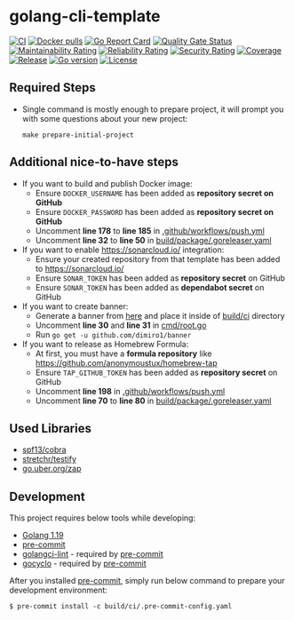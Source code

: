 # golang-cli-template
[![CI](https://github.com/bilalcaliskan/golang-cli-template/workflows/CI/badge.svg?event=push)](https://github.com/bilalcaliskan/golang-cli-template/actions?query=workflow%3ACI)
[![Docker pulls](https://img.shields.io/docker/pulls/bilalcaliskan/golang-cli-template)](https://hub.docker.com/r/bilalcaliskan/golang-cli-template/)
[![Go Report Card](https://goreportcard.com/badge/github.com/bilalcaliskan/golang-cli-template)](https://goreportcard.com/report/github.com/bilalcaliskan/golang-cli-template)
[![Quality Gate Status](https://sonarcloud.io/api/project_badges/measure?project=bilalcaliskan_golang-cli-template&metric=alert_status)](https://sonarcloud.io/summary/new_code?id=bilalcaliskan_golang-cli-template)
[![Maintainability Rating](https://sonarcloud.io/api/project_badges/measure?project=bilalcaliskan_golang-cli-template&metric=sqale_rating)](https://sonarcloud.io/summary/new_code?id=bilalcaliskan_golang-cli-template)
[![Reliability Rating](https://sonarcloud.io/api/project_badges/measure?project=bilalcaliskan_golang-cli-template&metric=reliability_rating)](https://sonarcloud.io/summary/new_code?id=bilalcaliskan_golang-cli-template)
[![Security Rating](https://sonarcloud.io/api/project_badges/measure?project=bilalcaliskan_golang-cli-template&metric=security_rating)](https://sonarcloud.io/summary/new_code?id=bilalcaliskan_golang-cli-template)
[![Coverage](https://sonarcloud.io/api/project_badges/measure?project=bilalcaliskan_golang-cli-template&metric=coverage)](https://sonarcloud.io/summary/new_code?id=bilalcaliskan_golang-cli-template)
[![Release](https://img.shields.io/github/release/bilalcaliskan/golang-cli-template.svg)](https://github.com/bilalcaliskan/golang-cli-template/releases/latest)
[![Go version](https://img.shields.io/github/go-mod/go-version/bilalcaliskan/golang-cli-template)](https://github.com/bilalcaliskan/golang-cli-template)
[![License](https://img.shields.io/badge/License-Apache%202.0-blue.svg)](https://opensource.org/licenses/Apache-2.0)

## Required Steps
- Single command is mostly enough to prepare project, it will prompt you with some questions about your new project:
  ```shell
  make prepare-initial-project
  ```

## Additional nice-to-have steps
- If you want to build and publish Docker image:
  - Ensure `DOCKER_USERNAME` has been added as **repository secret on GitHub**
  - Ensure `DOCKER_PASSWORD` has been added as **repository secret on GitHub**
  - Uncomment **line 178** to **line 185** in [.github/workflows/push.yml](.github/workflows/push.yml)
  - Uncomment **line 32** to **line 50** in [build/package/.goreleaser.yaml](build/package/.goreleaser.yaml)
- If you want to enable https://sonarcloud.io/ integration:
  - Ensure your created repository from that template has been added to https://sonarcloud.io/
  - Ensure `SONAR_TOKEN` has been added as **repository secret** on GitHub
  - Ensure `SONAR_TOKEN` has been added as **dependabot secret** on GitHub
- If you want to create banner:
  - Generate a banner from [here](https://devops.datenkollektiv.de/banner.txt/index.html) and place it inside of [build/ci](build/ci) directory
  - Uncomment **line 30** and **line 31** in [cmd/root.go](cmd/root.go)
  - Run `go get -u github.com/dimiro1/banner`
- If you want to release as Homebrew Formula:
  - At first, you must have a **formula repository** like https://github.com/anonymoustux/homebrew-tap
  - Ensure `TAP_GITHUB_TOKEN` has been added as **repository secret** on GitHub
  - Uncomment **line 198** in [.github/workflows/push.yml](.github/workflows/push.yml)
  - Uncomment **line 70** to **line 80** in [build/package/.goreleaser.yaml](build/package/.goreleaser.yaml)

## Used Libraries
- [spf13/cobra](https://github.com/spf13/cobra)
- [stretchr/testify](https://github.com/stretchr/testify)
- [go.uber.org/zap](https://go.uber.org/zap)

## Development
This project requires below tools while developing:
- [Golang 1.19](https://golang.org/doc/go1.19)
- [pre-commit](https://pre-commit.com/)
- [golangci-lint](https://golangci-lint.run/usage/install/) - required by [pre-commit](https://pre-commit.com/)
- [gocyclo](https://github.com/fzipp/gocyclo) - required by [pre-commit](https://pre-commit.com/)

After you installed [pre-commit](https://pre-commit.com/), simply run below command to prepare your development environment:
```shell
$ pre-commit install -c build/ci/.pre-commit-config.yaml
```
